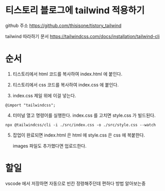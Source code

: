 # 티스토리 블로그에 tailwind 적용하기

github 주소
https://github.com/thisisone/tistory_tailwind

tailwind 따라하기 문서
https://tailwindcss.com/docs/installation/tailwind-cli

# 순서

1. 티스토리에서 html 코드를 복사하여
   index.html 에 붙인다.

2. 티스토리에서 css 코드를 복사하여
   index.css 에 붙인다.

3. index.css 제일 위에 이걸 넣는다.

```
@import "tailwindcss";
```

4. 터미널 열고 명령어를 실행한다.
   index.css 를 고치면 style.css 가 빌드된다.

```
npx @tailwindcss/cli -i ./src/index.css -o ./src/style.css --watch
```

5. 잡업이 완료되면
   index.html 은 html 에
   style.css 은 css 에
   복붙한다.

   images 파일도 추가했다면 업로드한다.

# 할일

vscode 에서 저장하면 자동으로 빈칸 정령해주던데
편하다 방법 알아보는중
